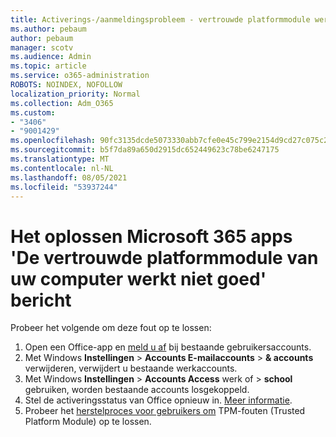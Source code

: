 ```yaml
---
title: Activerings-/aanmeldingsprobleem - vertrouwde platformmodule werkt niet goed
ms.author: pebaum
author: pebaum
manager: scotv
ms.audience: Admin
ms.topic: article
ms.service: o365-administration
ROBOTS: NOINDEX, NOFOLLOW
localization_priority: Normal
ms.collection: Adm_O365
ms.custom:
- "3406"
- "9001429"
ms.openlocfilehash: 90fc3135dcde5073330abb7cfe0e45c799e2154d9cd27c075c2c9ac89c18a641
ms.sourcegitcommit: b5f7da89a650d2915dc652449623c78be6247175
ms.translationtype: MT
ms.contentlocale: nl-NL
ms.lasthandoff: 08/05/2021
ms.locfileid: "53937244"
---
```

# <a name="fixing-the-microsoft-365-apps-your-computers-trusted-platform-module-is-not-functioning-properly-message"></a>Het oplossen Microsoft 365 apps 'De vertrouwde platformmodule van uw computer werkt niet goed' bericht

Probeer het volgende om deze fout op te lossen:

1. Open een Office-app en [meld u af](https://support.office.com/article/5a20dc11-47e9-4b6f-945d-478cb6d92071) bij bestaande gebruikersaccounts.   
2. Met Windows **Instellingen**  >  **Accounts E-mailaccounts**  >  **& accounts** verwijderen, verwijdert u bestaande werkaccounts. 
3. Met Windows **Instellingen**  >  **Accounts Access** werk of  >  **school** gebruiken, worden bestaande accounts losgekoppeld. 
4. Stel de activeringsstatus van Office opnieuw in. [Meer informatie](https://docs.microsoft.com/office365/troubleshoot/activation/reset-office-365-proplus-activation-state
).
5. Probeer het [herstelproces voor gebruikers om](https://docs.microsoft.com/office365/troubleshoot/administration/connection-issue-when-sign-in-office-2016#symptom-2) TPM-fouten (Trusted Platform Module) op te lossen.